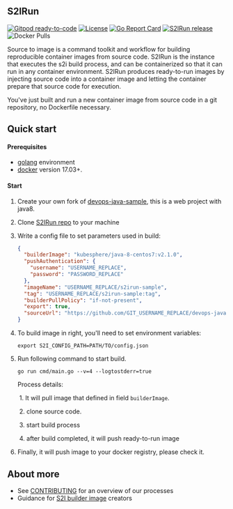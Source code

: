 ## S2IRun
[![Gitpod ready-to-code](https://img.shields.io/badge/Gitpod-ready--to--code-blue?logo=gitpod)](https://gitpod.io/#https://github.com/kubesphere/s2irun)
[![License](http://img.shields.io/badge/license-apache%20v2-blue.svg)](https://github.com/KubeSphere/s2irun/blob/master/LICENSE)  [![Go Report Card](https://goreportcard.com/badge/github.com/kubesphere/s2ioperator)](https://goreportcard.com/report/github.com/kubesphere/s2irun)  [![S2IRun release](https://img.shields.io/github/release/kubesphere/s2irun.svg?color=release&label=release&logo=release&logoColor=release)](https://github.com/kubesphere/s2irun/releases/tag/v0.0.3)
![Docker Pulls](https://img.shields.io/docker/pulls/kubesphere/s2irun)

Source to image is a command toolkit  and workflow for building reproducible container images from source code. S2IRun is the instance that executes the s2i build process, and can be containerized so that it can run in any container environment. S2IRun produces ready-to-run images by injecting source code into a container image and letting the container prepare that source code for execution. 

You've just built and run a new container image from source code in a git repository, no Dockerfile necessary.

## Quick start

#### Prerequisites

- [golang](https://golang.org/dl/) environment
- [docker](https://docs.docker.com/install/) version 17.03+.

#### Start

1. Create your own fork of [devops-java-sample](https://github.com/kubesphere/devops-java-sample), this is a web project with java8.

2. Clone [S2IRun repo](https://github.com/kubesphere/s2irun) to your machine

3. Write a config file to set parameters used in build:

   ```json
   {
     "builderImage": "kubesphere/java-8-centos7:v2.1.0",
     "pushAuthentication": {
       "username": "USERNAME_REPLACE",
       "password": "PASSWORD_REPLACE"
     },
     "imageName": "USERNAME_REPLACE/s2irun-sample",
     "tag": "USERNAME_REPLACE/s2irun-sample:tag",
     "builderPullPolicy": "if-not-present",
     "export": true,
     "sourceUrl": "https://github.com/GIT_USERNAME_REPLACE/devops-java-sample.git",	                                  
   }
   ```

4. To build image in right,  you'll need to set environment variables:

   ```shell
   export S2I_CONFIG_PATH=PATH/TO/config.json
   ```

5. Run following command to start build.

   ```
   go run cmd/main.go --v=4 --logtostderr=true
   ```

   Process details:

   ​	1. It will pull image that defined in field `builderImage`. 

   ​	2. clone source code.

   ​	3. start build process

   ​	4. after build completed, it will push ready-to-run image

6. Finally, it will push image to your docker registry, please check it.

## About more 

- See [CONTRIBUTING](https://github.com/kubesphere/kubesphere/blob/master/docs/en/guides/Development-workflow.md) for an overview of our processes
- Guidance for [S2I builder image](docs/builder_image.md) creators
